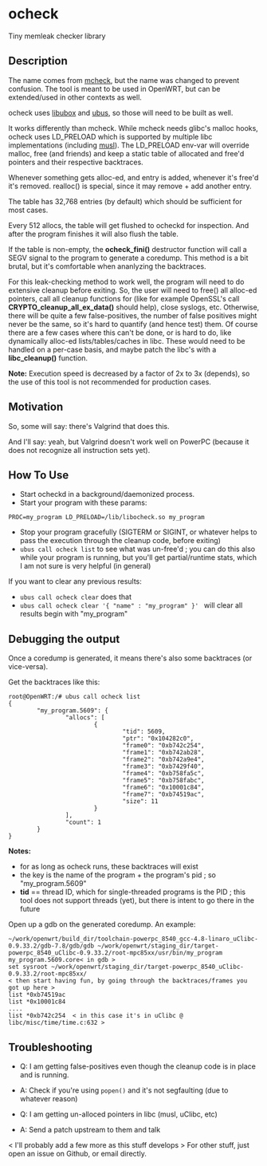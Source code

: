 # ocheck
Tiny memleak checker library

Description
-----------
The name comes from [mcheck](http://man7.org/linux/man-pages/man3/mcheck.3.html), but the name was changed to prevent confusion.
The tool is meant to be used in OpenWRT, but can be extended/used in other contexts as well.

ocheck uses [libubox](http://git.openwrt.org/?p=project/libubox.git;a=summary) and [ubus](http://git.openwrt.org/?p=project/ubus.git;a=summary), so those will need to be built as well.

It works differently than mcheck. While mcheck needs glibc's malloc hooks, ocheck uses LD_PRELOAD which is supported by multiple libc implementations (including [musl](http://www.musl-libc.org/)).
The LD_PRELOAD env-var will override malloc, free (and friends) and keep a static table of allocated and free'd pointers and their respective backtraces.

Whenever something gets alloc-ed, and entry is added, whenever it's free'd it's removed. realloc() is special, since it may remove + add another entry.

The table has 32,768 entries (by default) which should be sufficient for most cases.

Every 512 allocs, the table will get flushed to ocheckd for inspection.
And after the program finishes it will also flush the table.

If the table is non-empty, the **ocheck\_fini()** destructor function will call a SEGV signal to the program to generate a coredump.
This method is a bit brutal, but it's comfortable when ananlyzing the backtraces.

For this leak-checking method to work well, the program will need to do extensive cleanup before exiting.
So, the user will need to free() all alloc-ed pointers, call all cleanup functions for (like for example OpenSSL's call **CRYPTO\_cleanup\_all\_ex\_data()** should help), close syslogs, etc.
Otherwise, there will be quite a few false-positives, the number of false positives might never be the same, so it's hard to quantify (and hence test) them.
Of course there are a few cases where this can't be done, or is hard to do, like dynamically alloc-ed lists/tables/caches in libc.
These would need to be handled on a per-case basis, and maybe patch the libc's with a **libc\_cleanup()** function.

**Note:** Execution speed is decreased by a factor of 2x to 3x (depends), so the use of this tool is not recommended for production cases.

Motivation
----------
So, some will say: there's Valgrind that does this.

And I'll say: yeah, but Valgrind doesn't work well on PowerPC (because it does not recognize all instruction sets yet).

How To Use
-----------

* Start ocheckd in a background/daemonized process.
* Start your program with these params:
```
PROC=my_program LD_PRELOAD=/lib/libocheck.so my_program
```
* Stop your program gracefully (SIGTERM or SIGINT, or whatever helps to pass the execution through the cleanup code, before exiting)
* `ubus call ocheck list` to see what was un-free'd ; you can do this also while your program is running, but you'll get partial/runtime stats, which I am not sure is very helpful (in general)

If you want to clear any previous results:
* `ubus call ocheck clear` does that
* `ubus call ocheck clear '{ "name" : "my_program" }' ` will clear all results begin with "my\_program" 

Debugging the output
-----------
Once a coredump is generated, it means there's also some backtraces (or vice-versa).

Get the backtraces like this:

```
root@OpenWRT:/# ubus call ocheck list
{
        "my_program.5609": {
                "allocs": [
                        {
                                "tid": 5609,
                                "ptr": "0x104282c0",
                                "frame0": "0xb742c254",
                                "frame1": "0xb742ab28",
                                "frame2": "0xb742a9e4",
                                "frame3": "0xb7429f40",
                                "frame4": "0xb758fa5c",
                                "frame5": "0xb758fabc",
                                "frame6": "0x10001c84",
                                "frame7": "0xb74519ac",
                                "size": 11
                        }
                ],
                "count": 1
        }
}
```
**Notes:**
* for as long as ocheck runs, these backtraces will exist
* the key is the name of the program + the program's pid ; so "my\_program.5609" 
* **tid** == thread ID, which for single-threaded programs is the PID ; this tool does not support threads (yet), but there is intent to go there in the future

Open up a gdb on the generated coredump. An example:
```
~/work/openwrt/build_dir/toolchain-powerpc_8540_gcc-4.8-linaro_uClibc-0.9.33.2/gdb-7.8/gdb/gdb ~/work/openwrt/staging_dir/target-powerpc_8540_uClibc-0.9.33.2/root-mpc85xx/usr/bin/my_program my_program.5609.core< in gdb >
set sysroot ~/work/openwrt/staging_dir/target-powerpc_8540_uClibc-0.9.33.2/root-mpc85xx/
< then start having fun, by going through the backtraces/frames you got up here >
list *0xb74519ac
list *0x10001c84
....
list *0xb742c254  < in this case it's in uClibc @  libc/misc/time/time.c:632 >
```

Troubleshooting
---------------
* Q: I am getting false-positives even though the cleanup code is in place and is running.
* A: Check if you're using `popen()` and it's not segfaulting (due to whatever reason)

* Q: I am getting un-alloced pointers in libc (musl, uClibc, etc)
* A: Send a patch upstream to them and talk 

< I'll probably add a few more as this stuff develops >
For other stuff, just open an issue on Github, or email directly.
